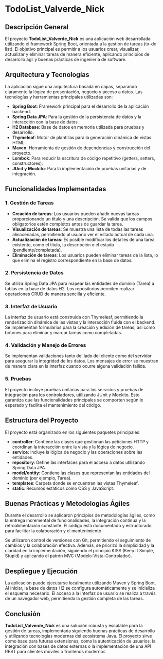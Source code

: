 # TodoList_Valverde_Nick
## Descripción General

El proyecto **TodoList_Valverde_Nick** es una aplicación web desarrollada utilizando el framework Spring Boot, orientada a la gestión de tareas (to-do list). El objetivo principal es permitir a los usuarios crear, visualizar, actualizar y eliminar tareas de manera eficiente, aplicando principios de desarrollo ágil y buenas prácticas de ingeniería de software.

## Arquitectura y Tecnologías

La aplicación sigue una arquitectura basada en capas, separando claramente la lógica de presentación, negocio y acceso a datos. Las tecnologías y herramientas principales utilizadas son:

- **Spring Boot**: Framework principal para el desarrollo de la aplicación backend.
- **Spring Data JPA**: Para la gestión de la persistencia de datos y la interacción con la base de datos.
- **H2 Database**: Base de datos en memoria utilizada para pruebas y desarrollo.
- **Thymeleaf**: Motor de plantillas para la generación dinámica de vistas HTML.
- **Maven**: Herramienta de gestión de dependencias y construcción del proyecto.
- **Lombok**: Para reducir la escritura de código repetitivo (getters, setters, constructores).
- **JUnit y Mockito**: Para la implementación de pruebas unitarias y de integración.

## Funcionalidades Implementadas

### 1. Gestión de Tareas

- **Creación de tareas**: Los usuarios pueden añadir nuevas tareas proporcionando un título y una descripción. Se valida que los campos obligatorios estén completos antes de guardar la tarea.
- **Visualización de tareas**: Se muestra una lista de todas las tareas almacenadas, permitiendo al usuario ver el estado actual de cada una.
- **Actualización de tareas**: Es posible modificar los detalles de una tarea existente, como el título, la descripción o el estado (pendiente/completada).
- **Eliminación de tareas**: Los usuarios pueden eliminar tareas de la lista, lo que elimina el registro correspondiente en la base de datos.

### 2. Persistencia de Datos

Se utiliza Spring Data JPA para mapear las entidades de dominio (Tarea) a tablas en la base de datos H2. Los repositorios permiten realizar operaciones CRUD de manera sencilla y eficiente.

### 3. Interfaz de Usuario

La interfaz de usuario está construida con Thymeleaf, permitiendo la renderización dinámica de las vistas y la interacción fluida con el backend. Se implementan formularios para la creación y edición de tareas, así como botones para eliminar y marcar tareas como completadas.

### 4. Validación y Manejo de Errores

Se implementan validaciones tanto del lado del cliente como del servidor para asegurar la integridad de los datos. Los mensajes de error se muestran de manera clara en la interfaz cuando ocurre alguna validación fallida.

### 5. Pruebas

El proyecto incluye pruebas unitarias para los servicios y pruebas de integración para los controladores, utilizando JUnit y Mockito. Esto garantiza que las funcionalidades principales se comporten según lo esperado y facilita el mantenimiento del código.

## Estructura del Proyecto

El proyecto está organizado en los siguientes paquetes principales:

- **controller**: Contiene las clases que gestionan las peticiones HTTP y coordinan la interacción entre la vista y la lógica de negocio.
- **service**: Incluye la lógica de negocio y las operaciones sobre las entidades.
- **repository**: Define las interfaces para el acceso a datos utilizando Spring Data JPA.
- **model/entity**: Contiene las clases que representan las entidades del dominio (por ejemplo, Tarea).
- **templates**: Carpeta donde se encuentran las vistas Thymeleaf.
- **static**: Recursos estáticos como CSS y JavaScript.

## Buenas Prácticas y Metodologías Ágiles

Durante el desarrollo se aplicaron principios de metodologías ágiles, como la entrega incremental de funcionalidades, la integración continua y la retroalimentación constante. El código está documentado y estructurado para facilitar la colaboración y el mantenimiento.

Se utilizaron control de versiones con Git, permitiendo el seguimiento de cambios y la colaboración efectiva. Además, se priorizó la simplicidad y la claridad en la implementación, siguiendo el principio KISS (Keep It Simple, Stupid) y aplicando el patrón MVC (Modelo-Vista-Controlador).

## Despliegue y Ejecución

La aplicación puede ejecutarse localmente utilizando Maven y Spring Boot. Al iniciar, la base de datos H2 se configura automáticamente y se inicializa el esquema necesario. El acceso a la interfaz de usuario se realiza a través de un navegador web, permitiendo la gestión completa de las tareas.

## Conclusión

**TodoList_Valverde_Nick** es una solución robusta y escalable para la gestión de tareas, implementada siguiendo buenas prácticas de desarrollo y utilizando tecnologías modernas del ecosistema Java. El proyecto sirve como base para futuras extensiones, como la autenticación de usuarios, la integración con bases de datos externas o la implementación de una API REST para clientes móviles o frontends modernos.